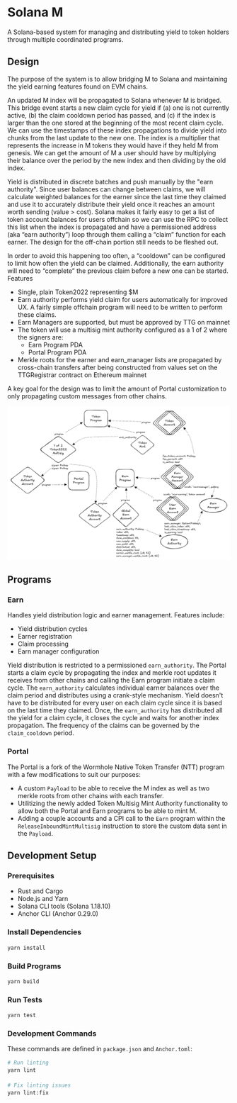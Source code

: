 # Solana M

A Solana-based system for managing and distributing yield to token holders through multiple coordinated programs.

## Design

The purpose of the system is to allow bridging M to Solana and maintaining the yield earning features found on EVM chains.

An updated M index will be propagated to Solana whenever M is bridged. This bridge event starts a new claim cycle for yield if (a) one is not currently active, (b) the claim cooldown period has passed, and (c) if the index is larger than the one stored at the beginning of the most recent claim cycle.  We can use the timestamps of these index propagations to divide yield into chunks from the last update to the new one. The index is a multiplier that represents the increase in M tokens they would have if they held M from genesis. We can get the amount of M a user should have by multiplying their balance over the period by the new index and then dividing by the old index.

Yield is distributed in discrete batches and push manually by the "earn authority". Since user balances can change between claims, we will calculate weighted balances for the earner since the last time they claimed and use it to accurately distribute their yield once it reaches an amount worth sending (value > cost). Solana makes it fairly easy to get a list of token account balances for users offchain so we can use the RPC to collect this list when the index is propagated and have a permissioned address (aka “earn authority”) loop through them calling a “claim” function for each earner. The design for the off-chain portion still needs to be fleshed out.

In order to avoid this happening too often, a “cooldown” can be configured to limit how often the yield can be claimed. Additionally, the earn authority will need to “complete” the previous claim before a new one can be started.
Features
- Single, plain Token2022 representing $M
- Earn authority performs yield claim for users automatically for improved UX. A fairly simple offchain program will need to be written to perform these claims.
- Earn Managers are supported, but must be approved by TTG on mainnet
- The token will use a multisig mint authority configured as a 1 of 2 where the signers are:
    - Earn Program PDA
    - Portal Program PDA
- Merkle roots for the earner and earn_manager lists are propagated by cross-chain transfers after being constructed from values set on the TTGRegistrar contract on Ethereum mainnet

A key goal for the design was to limit the amount of Portal customization to only propagating custom messages from other chains. 

![Solana M Programs](assets/solana_m_programs.png)

## Programs

### Earn
Handles yield distribution logic and earner management. Features include:
- Yield distribution cycles
- Earner registration
- Claim processing
- Earn manager configuration

Yield distribution is restricted to a permissioned `earn_authority`. The Portal starts a claim cycle by propagating the index and merkle root updates it receives from other chains and calling the Earn program initiate a claim cycle. The `earn_authority` calculates individual earner balances over the claim period and distributes using a crank-style mechanism. Yield doesn't have to be distributed for every user on each claim cycle since it is based on the last time they claimed. Once, the `earn_authority` has distributed all the yield for a claim cycle, it closes the cycle and waits for another index propagation. The frequency of the claims can be governed by the `claim_cooldown` period.

### Portal
The Portal is a fork of the Wormhole Native Token Transfer (NTT) program with a few modifications to suit our purposes:
- A custom `Payload` to be able to receive the M index as well as two merkle roots from other chains with each transfer.
- Utilitizing the newly added Token Multisig Mint Authority functionality to allow both the Portal and Earn programs to be able to mint M.
- Adding a couple accounts and a CPI call to the `Earn` program within the `ReleaseInboundMintMultisig` instruction to store the custom data sent in the `Payload`.

## Development Setup

### Prerequisites
- Rust and Cargo
- Node.js and Yarn
- Solana CLI tools (Solana 1.18.10)
- Anchor CLI (Anchor 0.29.0)

### Install Dependencies
```bash
yarn install
```

### Build Programs
```bash
yarn build
```

### Run Tests
```bash
yarn test
```

### Development Commands
These commands are defined in `package.json` and `Anchor.toml`:

```bash
# Run linting
yarn lint

# Fix linting issues
yarn lint:fix
